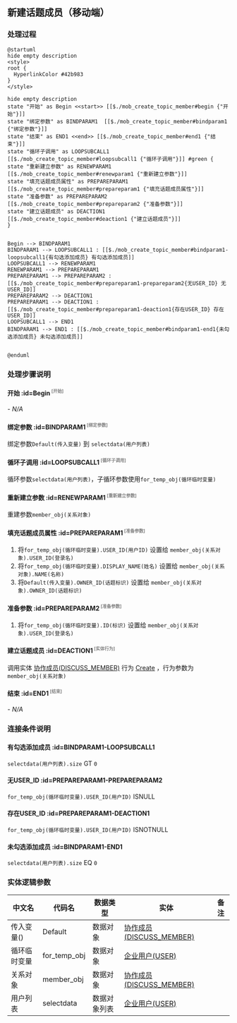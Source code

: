 ## 新建话题成员（移动端） <!-- {docsify-ignore-all} -->

   

### 处理过程

```plantuml
@startuml
hide empty description
<style>
root {
  HyperlinkColor #42b983
}
</style>

hide empty description
state "开始" as Begin <<start>> [[$./mob_create_topic_member#begin {"开始"}]]
state "绑定参数" as BINDPARAM1  [[$./mob_create_topic_member#bindparam1 {"绑定参数"}]]
state "结束" as END1 <<end>> [[$./mob_create_topic_member#end1 {"结束"}]]
state "循环子调用" as LOOPSUBCALL1  [[$./mob_create_topic_member#loopsubcall1 {"循环子调用"}]] #green {
state "重新建立参数" as RENEWPARAM1  [[$./mob_create_topic_member#renewparam1 {"重新建立参数"}]]
state "填充话题成员属性" as PREPAREPARAM1  [[$./mob_create_topic_member#prepareparam1 {"填充话题成员属性"}]]
state "准备参数" as PREPAREPARAM2  [[$./mob_create_topic_member#prepareparam2 {"准备参数"}]]
state "建立话题成员" as DEACTION1  [[$./mob_create_topic_member#deaction1 {"建立话题成员"}]]
}


Begin --> BINDPARAM1
BINDPARAM1 --> LOOPSUBCALL1 : [[$./mob_create_topic_member#bindparam1-loopsubcall1{有勾选添加成员} 有勾选添加成员]]
LOOPSUBCALL1 --> RENEWPARAM1
RENEWPARAM1 --> PREPAREPARAM1
PREPAREPARAM1 --> PREPAREPARAM2 : [[$./mob_create_topic_member#prepareparam1-prepareparam2{无USER_ID} 无USER_ID]]
PREPAREPARAM2 --> DEACTION1
PREPAREPARAM1 --> DEACTION1 : [[$./mob_create_topic_member#prepareparam1-deaction1{存在USER_ID} 存在USER_ID]]
LOOPSUBCALL1 --> END1
BINDPARAM1 --> END1 : [[$./mob_create_topic_member#bindparam1-end1{未勾选添加成员} 未勾选添加成员]]


@enduml
```


### 处理步骤说明

#### 开始 :id=Begin<sup class="footnote-symbol"> <font color=gray size=1>[开始]</font></sup>



*- N/A*
#### 绑定参数 :id=BINDPARAM1<sup class="footnote-symbol"> <font color=gray size=1>[绑定参数]</font></sup>



绑定参数`Default(传入变量)` 到 `selectdata(用户列表)`
#### 循环子调用 :id=LOOPSUBCALL1<sup class="footnote-symbol"> <font color=gray size=1>[循环子调用]</font></sup>



循环参数`selectdata(用户列表)`，子循环参数使用`for_temp_obj(循环临时变量)`
#### 重新建立参数 :id=RENEWPARAM1<sup class="footnote-symbol"> <font color=gray size=1>[重新建立参数]</font></sup>



重建参数```member_obj(关系对象)```
#### 填充话题成员属性 :id=PREPAREPARAM1<sup class="footnote-symbol"> <font color=gray size=1>[准备参数]</font></sup>



1. 将`for_temp_obj(循环临时变量).USER_ID(用户ID)` 设置给  `member_obj(关系对象).USER_ID(登录名)`
2. 将`for_temp_obj(循环临时变量).DISPLAY_NAME(姓名)` 设置给  `member_obj(关系对象).NAME(名称)`
3. 将`Default(传入变量).OWNER_ID(话题标识)` 设置给  `member_obj(关系对象).OWNER_ID(话题标识)`

#### 准备参数 :id=PREPAREPARAM2<sup class="footnote-symbol"> <font color=gray size=1>[准备参数]</font></sup>



1. 将`for_temp_obj(循环临时变量).ID(标识)` 设置给  `member_obj(关系对象).USER_ID(登录名)`

#### 建立话题成员 :id=DEACTION1<sup class="footnote-symbol"> <font color=gray size=1>[实体行为]</font></sup>



调用实体 [协作成员(DISCUSS_MEMBER)](module/Team/discuss_member.md) 行为 [Create](module/Team/discuss_member#行为) ，行为参数为`member_obj(关系对象)`

#### 结束 :id=END1<sup class="footnote-symbol"> <font color=gray size=1>[结束]</font></sup>



*- N/A*


### 连接条件说明
#### 有勾选添加成员 :id=BINDPARAM1-LOOPSUBCALL1

`selectdata(用户列表).size` GT `0`
#### 无USER_ID :id=PREPAREPARAM1-PREPAREPARAM2

`for_temp_obj(循环临时变量).USER_ID(用户ID)` ISNULL
#### 存在USER_ID :id=PREPAREPARAM1-DEACTION1

`for_temp_obj(循环临时变量).USER_ID(用户ID)` ISNOTNULL
#### 未勾选添加成员 :id=BINDPARAM1-END1

`selectdata(用户列表).size` EQ `0`


### 实体逻辑参数

|    中文名   |    代码名    |  数据类型    |  实体   |备注 |
| --------| --------| -------- | -------- | --------   |
|传入变量(<i class="fa fa-check"/></i>)|Default|数据对象|[协作成员(DISCUSS_MEMBER)](module/Team/discuss_member.md)||
|循环临时变量|for_temp_obj|数据对象|[企业用户(USER)](module/Base/user.md)||
|关系对象|member_obj|数据对象|[协作成员(DISCUSS_MEMBER)](module/Team/discuss_member.md)||
|用户列表|selectdata|数据对象列表|[企业用户(USER)](module/Base/user.md)||
